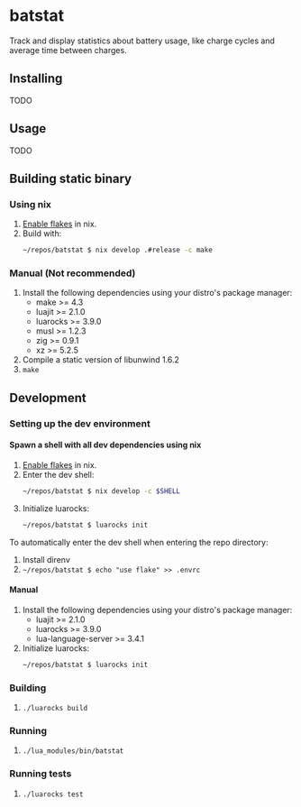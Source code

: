 # batstat

Track and display statistics about battery usage, like charge cycles and average time between charges.

## Installing

TODO

## Usage

TODO

## Building static binary

### Using nix

1. [Enable flakes](https://nixos.wiki/wiki/Flakes#Enable_flakes) in nix.
2. Build with:
   ```bash
   ~/repos/batstat $ nix develop .#release -c make
   ```

### Manual (Not recommended)

1. Install the following dependencies using your distro's package manager:
   - make >= 4.3
   - luajit >= 2.1.0
   - luarocks >= 3.9.0
   - musl >= 1.2.3
   - zig >= 0.9.1
   - xz >= 5.2.5
2. Compile a static version of libunwind 1.6.2
3. `make`

## Development

### Setting up the dev environment

#### Spawn a shell with all dev dependencies using nix

1. [Enable flakes](https://nixos.wiki/wiki/Flakes#Enable_flakes) in nix.
2. Enter the dev shell:
   ```bash
   ~/repos/batstat $ nix develop -c $SHELL
   ```
3. Initialize luarocks:
   ```bash
   ~/repos/batstat $ luarocks init
   ```

To automatically enter the dev shell when entering the repo directory:

1. Install direnv
2. `~/repos/batstat $ echo "use flake" >> .envrc`

#### Manual

1. Install the following dependencies using your distro's package manager:
   - luajit >= 2.1.0
   - luarocks >= 3.9.0
   - lua-language-server >= 3.4.1
2. Initialize luarocks:
   ```bash
   ~/repos/batstat $ luarocks init
   ```

### Building

1. `./luarocks build`

### Running

1. `./lua_modules/bin/batstat`

### Running tests

1. `./luarocks test`

